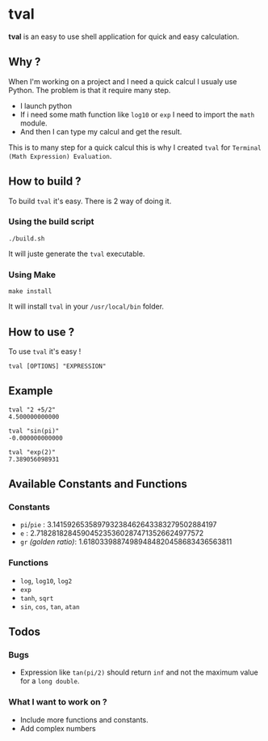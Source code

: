 # tval

**tval** is an easy to use shell application for quick and easy calculation.

## Why ?
When I'm working on a project and I need a quick calcul I usualy use Python. The problem is that it require many step.
- I launch python
- If i need some math function like `log10` or `exp` I need to import the `math` module.
- And then I can type my calcul and get the result.

This is to many step for a quick calcul this is why I created `tval` for `Terminal (Math Expression) Evaluation`.

## How to build ?
To build `tval` it's easy. There is 2 way of doing it.
### Using the build script
```shell
./build.sh
```
It will juste generate the `tval` executable.
### Using Make
```shell
make install
```
It will install `tval` in your `/usr/local/bin` folder.

## How to use ?
To use `tval` it's easy !
```shell
tval [OPTIONS] "EXPRESSION"
```

## Example
```shell
tval "2 +5/2"
4.500000000000
```

```shell
tval "sin(pi)"
-0.000000000000
```

```shell
tval "exp(2)"
7.389056098931
```

## Available Constants and Functions
### Constants
- `pi`/`pie` : 3.141592653589793238462643383279502884197
- `e` : 2.7182818284590452353602874713526624977572
- `gr` *(golden ratio)*: 1.61803398874989484820458683436563811
### Functions
- `log`, `log10`, `log2`
- `exp`
- `tanh`, `sqrt`
- `sin`, `cos`, `tan`, `atan`

## Todos
### Bugs
- Expression like `tan(pi/2)` should return `inf` and not the maximum value for a `long double`.

### What I want to work on ?
- Include more functions and constants.
- Add complex numbers
